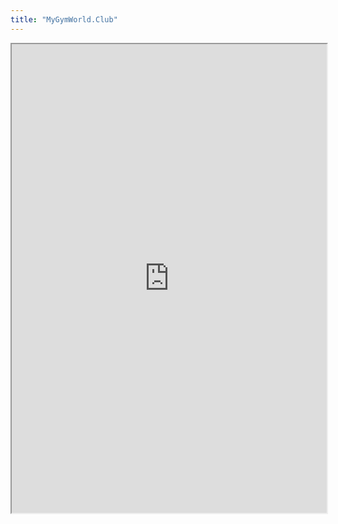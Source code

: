 ```yaml
---
title: "MyGymWorld.Club"
---
```



<iframe height="750" width="100%" src="https://ewelton.github.io/ktest/wiki.html#MyGymWorld.Club"></iframe>
